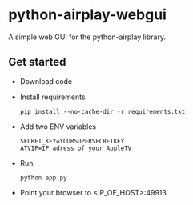 # python-airplay-webgui

A simple web GUI for the python-airplay library.

## Get started
* Download code
* Install requirements

      pip install --no-cache-dir -r requirements.txt

* Add two ENV variables

      SECRET_KEY=YOURSUPERSECRETKEY
      ATVIP=IP adress of your AppleTV
* Run

      python app.py

* Point your browser to <IP_OF_HOST>:49913
